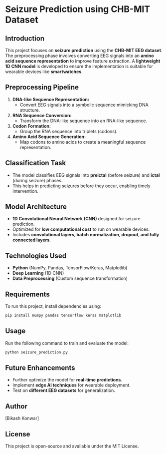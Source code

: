 # Seizure Prediction using CHB-MIT Dataset

## Introduction
This project focuses on **seizure prediction** using the **CHB-MIT EEG dataset**. The preprocessing phase involves converting EEG signals into an **amino acid sequence representation** to improve feature extraction. A **lightweight 1D CNN model** is developed to ensure the implementation is suitable for wearable devices like **smartwatches**.

## Preprocessing Pipeline
1. **DNA-like Sequence Representation:**
   - Convert EEG signals into a symbolic sequence mimicking DNA structure.
2. **RNA Sequence Conversion:**
   - Transform the DNA-like sequence into an RNA-like sequence.
3. **Codon Formation:**
   - Group the RNA sequence into triplets (codons).
4. **Amino Acid Sequence Generation:**
   - Map codons to amino acids to create a meaningful sequence representation.

## Classification Task
- The model classifies EEG signals into **preictal** (before seizure) and **ictal** (during seizure) phases.
- This helps in predicting seizures before they occur, enabling timely intervention.

## Model Architecture
- **1D Convolutional Neural Network (CNN)** designed for seizure prediction.
- Optimized for **low computational cost** to run on wearable devices.
- Includes **convolutional layers, batch normalization, dropout, and fully connected layers**.

## Technologies Used
- **Python** (NumPy, Pandas, TensorFlow/Keras, Matplotlib)
- **Deep Learning** (1D CNN)
- **Data Preprocessing** (Custom sequence transformation)

## Requirements
To run this project, install dependencies using:
```sh
pip install numpy pandas tensorflow keras matplotlib
```

## Usage
Run the following command to train and evaluate the model:
```sh
python seizure_prediction.py
```

## Future Enhancements
- Further optimize the model for **real-time predictions**.
- Implement **edge AI techniques** for wearable deployment.
- Test on **different EEG datasets** for generalization.

## Author
[Bikash Konwar]

## License
This project is open-source and available under the MIT License.

